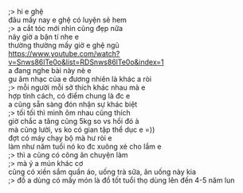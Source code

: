 ;> hi e ghệ<br>
đâu mấy nay e ghệ có luyện sẽ hem<br>
;> a cắt tóc mới nhìn cũng đẹp nữa<br>
nãy giờ a bận tí nhe e<br>
thường thường mấy giờ e ghệ ngủ<br>
https://www.youtube.com/watch?v=Snws86lTe0o&list=RDSnws86lTe0o&index=1<br>
a đang nghe bài này nè e<br>
gu âm nhạc của e đương nhiên là khác a ròi<br>
;> mỗi người mỗi sở thích khác nhau mà e<br>
hợp tính cách, có điểm chung là đc e<br>
a cũng sẵn sàng đón nhận sự khác biệt<br>
;> tối tối thì mình ôm nhau cũng thích<br>
giờ chắc a tăng cũng 5kg so vs hồi đó à<br>
mà cũng lười, vs ko có gian tập thể dục e =))<br>
đợt có máy chạy bộ mà hư ròi e<br>
làm như năm tuổi nó ko đc xuông xẻ cho lắm e<br>
;> thì a cũng có công ăn chuyện làm<br>
;> mà ý a mún khác cơ<br>
cũng có xiền sắm quần áo, uống trà sữa, ăn uống này kia<br>
;> đồ a dùng có mấy món là đồ tốt tuổi thọ dùng lên đến 4-5 năm lun
